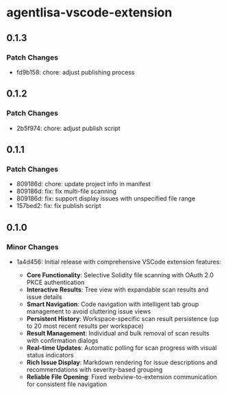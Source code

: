 # agentlisa-vscode-extension

## 0.1.3

### Patch Changes

- fd9b158: chore: adjust publishing process

## 0.1.2

### Patch Changes

- 2b5f974: chore: adjust publish script

## 0.1.1

### Patch Changes

- 809186d: chore: update project info in manifest
- 809186d: fix: fix multi-file scanning
- 809186d: fix: support display issues with unspecified file range
- 157bed2: fix: fix publish script

## 0.1.0

### Minor Changes

- 1a4d456: Initial release with comprehensive VSCode extension features:

  - **Core Functionality**: Selective Solidity file scanning with OAuth 2.0 PKCE authentication
  - **Interactive Results**: Tree view with expandable scan results and issue details
  - **Smart Navigation**: Code navigation with intelligent tab group management to avoid cluttering issue views
  - **Persistent History**: Workspace-specific scan result persistence (up to 20 most recent results per workspace)
  - **Result Management**: Individual and bulk removal of scan results with confirmation dialogs
  - **Real-time Updates**: Automatic polling for scan progress with visual status indicators
  - **Rich Issue Display**: Markdown rendering for issue descriptions and recommendations with severity-based grouping
  - **Reliable File Opening**: Fixed webview-to-extension communication for consistent file navigation
